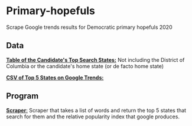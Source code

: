 # Primary-hopefuls
Scrape Google trends results for Democratic primary hopefuls 2020

## Data
[**Table of the Candidate's Top Search States:**](https://github.com/gperez21/Primary-hopefuls/blob/master/Top_search_states.csv) Not including the District of Columbia or the candidate's home state (or de facto home state)


[**CSV of Top 5 States on Google Trends:**](https://github.com/gperez21/primary-hopefuls/blob/master/candidate_trends_processed.csv)

## Program
[**Scraper**:](https://github.com/gperez21/primary-hopefuls/blob/master/google_trends_scrapper.py) Scraper that takes a list of words and return the top 5 states that search for them and the relative popularity index that google produces. 
